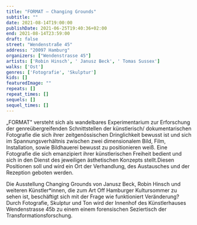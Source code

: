 ```yaml
---
title: "FORMAT – Changing Grounds"
subtitle: ""
date: 2021-08-14T19:00:00
publishDate: 2021-06-25T19:40:36+02:00
end: 2021-08-14T23:59:00
draft: false
street: "Wendenstraße 45"
address: "20097 Hamburg"
organizers: ["Wendenstrasse 45"]
artists: ['Robin Hinsch', ' Janusz Beck', ' Tomas Sussex']
walks: ['Ost']
genres: ['Fotografie', 'Skulptur']
kids: []
featuredImage: ""
repeats: []
repeat_times: []
sequels: []
sequel_times: []
---
```


„FORMAT" versteht sich als wandelbares Experimentarium zur Erforschung der genreübergreifenden Schnittstellen der künstlerisch/ dokumentarischen Fotografie die sich ihrer zeitgenössischen Dringlichkeit bewusst ist und sich im Spannungsverhältnis zwischen zwei dimensionalem Bild, Film, Installation, sowie Bildhauerei bewusst zu positionieren weiß. Eine Fotografie die sich emanzipiert ihrer künstlerischen Freiheit bedient und sich in den Dienst des jeweiligen ästhetischen Konzepts stellt.Diesen Positionen soll und wird ein Ort der Verhandlung, des Austausches und der Rezeption geboten werden.



Die Ausstellung Changing Grounds von Janusz Beck, Robin Hinsch und weiteren Künstler\*innen, die zum Art Off Hamburger Kultursommer zu sehen ist, beschäftigt sich mit der Frage wie funktioniert Veränderung? Durch Fotografie, Skulptur und Ton wird der Innenhof des Künstlerhauses Wendenstrasse 45b zu einem einem forensischen Seziertisch der Transformationsforschung.